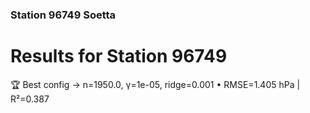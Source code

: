 ### Station 96749 Soetta
Results for Station 96749
 =========

🏆  Best config → n=1950.0, γ=1e-05, ridge=0.001  •  RMSE=1.405 hPa | R²=0.387

